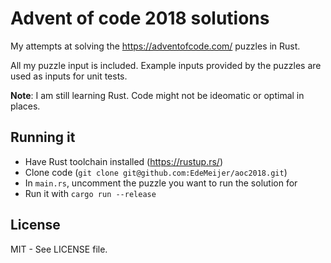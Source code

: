 # Advent of code 2018 solutions

My attempts at solving the https://adventofcode.com/ puzzles in Rust.

All my puzzle input is included. Example inputs provided by the puzzles are used as inputs for unit tests.

**Note**: I am still learning Rust. Code might not be ideomatic or optimal in places.

## Running it

- Have Rust toolchain installed (https://rustup.rs/)
- Clone code (`git clone git@github.com:EdeMeijer/aoc2018.git`)
- In `main.rs`, uncomment the puzzle you want to run the solution for
- Run it with `cargo run --release`

## License

MIT - See LICENSE file.
